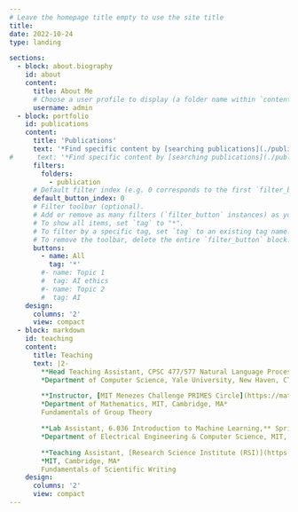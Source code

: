 ```yaml
---
# Leave the homepage title empty to use the site title
title:
date: 2022-10-24
type: landing

sections:
  - block: about.biography
    id: about
    content:
      title: About Me
      # Choose a user profile to display (a folder name within `content/authors/`)
      username: admin
  - block: portfolio
    id: publications
    content:
      title: 'Publications'
      text: '*Find specific content by [searching publications](./publication/).*'
#      text: '*Find specific content by [searching publications](./publication-old/) or using the filters below.*'
      filters:
        folders:
          - publication
      # Default filter index (e.g. 0 corresponds to the first `filter_button` instance below).
      default_button_index: 0
      # Filter toolbar (optional).
      # Add or remove as many filters (`filter_button` instances) as you like.
      # To show all items, set `tag` to "*".
      # To filter by a specific tag, set `tag` to an existing tag name.
      # To remove the toolbar, delete the entire `filter_button` block.
      buttons:
        - name: All
          tag: '*'
        #- name: Topic 1
        #  tag: AI ethics
        #- name: Topic 2
        #  tag: AI 
    design:
      columns: '2'
      view: compact
  - block: markdown
    id: teaching
    content:
      title: Teaching
      text: |2-
        **Head Teaching Assistant, CPSC 477/577 Natural Language Processing,** Spring 2025 
        *Department of Computer Science, Yale University, New Haven, CT*  

        **Instructor, [MIT Menezes Challenge PRIMES Circle](https://math.mit.edu/research/highschool/primes/circle/),** 2021-2023  
        *Department of Mathematics, MIT, Cambridge, MA*  
        Fundamentals of Group Theory  

        **Lab Assistant, 6.036 Introduction to Machine Learning,** Spring 2021  
        *Department of Electrical Engineering & Computer Science, MIT, Cambridge, MA*  

        **Teaching Assistant, [Research Science Institute (RSI)](https://www.cee.org/programs/research-science-institute),** Summer 2019  
        *MIT, Cambridge, MA*  
        Fundamentals of Scientific Writing
    design:
      columns: '2'
      view: compact
---
```

